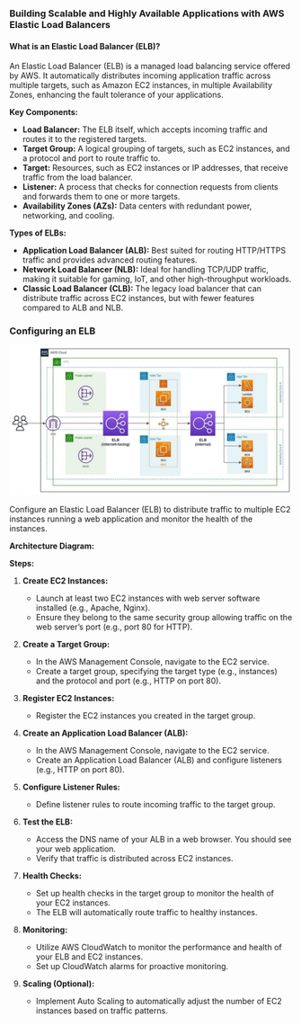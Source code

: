 ### Building Scalable and Highly Available Applications with AWS Elastic Load Balancers

#### What is an Elastic Load Balancer (ELB)?

An Elastic Load Balancer (ELB) is a managed load balancing service offered by AWS. It automatically distributes incoming application traffic across multiple targets, such as Amazon EC2 instances, in multiple Availability Zones, enhancing the fault tolerance of your applications.

**Key Components:**
- **Load Balancer:** The ELB itself, which accepts incoming traffic and routes it to the registered targets.
- **Target Group:** A logical grouping of targets, such as EC2 instances, and a protocol and port to route traffic to.
- **Target:** Resources, such as EC2 instances or IP addresses, that receive traffic from the load balancer.
- **Listener:** A process that checks for connection requests from clients and forwards them to one or more targets.
- **Availability Zones (AZs):** Data centers with redundant power, networking, and cooling.

**Types of ELBs:**
- **Application Load Balancer (ALB):** Best suited for routing HTTP/HTTPS traffic and provides advanced routing features.
- **Network Load Balancer (NLB):** Ideal for handling TCP/UDP traffic, making it suitable for gaming, IoT, and other high-throughput workloads.
- **Classic Load Balancer (CLB):** The legacy load balancer that can distribute traffic across EC2 instances, but with fewer features compared to ALB and NLB.

### Configuring an ELB
![Alt](ELB.jpg)

Configure an Elastic Load Balancer (ELB) to distribute traffic to multiple EC2 instances running a web application and monitor the health of the instances.

**Architecture Diagram:**  


**Steps:**

1. **Create EC2 Instances:**
    - Launch at least two EC2 instances with web server software installed (e.g., Apache, Nginx).
    - Ensure they belong to the same security group allowing traffic on the web server’s port (e.g., port 80 for HTTP).

2. **Create a Target Group:**
    - In the AWS Management Console, navigate to the EC2 service.
    - Create a target group, specifying the target type (e.g., instances) and the protocol and port (e.g., HTTP on port 80).

3. **Register EC2 Instances:**
    - Register the EC2 instances you created in the target group.

4. **Create an Application Load Balancer (ALB):**
    - In the AWS Management Console, navigate to the EC2 service.
    - Create an Application Load Balancer (ALB) and configure listeners (e.g., HTTP on port 80).

5. **Configure Listener Rules:**
    - Define listener rules to route incoming traffic to the target group.

6. **Test the ELB:**
    - Access the DNS name of your ALB in a web browser. You should see your web application.
    - Verify that traffic is distributed across EC2 instances.

7. **Health Checks:**
    - Set up health checks in the target group to monitor the health of your EC2 instances.
    - The ELB will automatically route traffic to healthy instances.

8. **Monitoring:**
    - Utilize AWS CloudWatch to monitor the performance and health of your ELB and EC2 instances.
    - Set up CloudWatch alarms for proactive monitoring.

9. **Scaling (Optional):**
    - Implement Auto Scaling to automatically adjust the number of EC2 instances based on traffic patterns.
